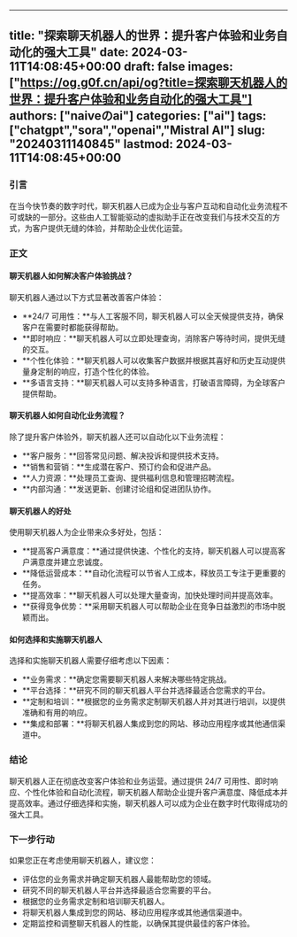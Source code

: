 
---
title: "探索聊天机器人的世界：提升客户体验和业务自动化的强大工具"
date: 2024-03-11T14:08:45+00:00
draft: false
images: ["https://og.g0f.cn/api/og?title=探索聊天机器人的世界：提升客户体验和业务自动化的强大工具"]
authors: ["naiveのai"]
categories: ["ai"]
tags: ["chatgpt","sora","openai","Mistral AI"]
slug: "20240311140845"
lastmod: 2024-03-11T14:08:45+00:00
---
### 引言

在当今快节奏的数字时代，聊天机器人已成为企业与客户互动和自动化业务流程不可或缺的一部分。这些由人工智能驱动的虚拟助手正在改变我们与技术交互的方式，为客户提供无缝的体验，并帮助企业优化运营。

### 正文

#### 聊天机器人如何解决客户体验挑战？

聊天机器人通过以下方式显著改善客户体验：

- **24/7 可用性：**与人工客服不同，聊天机器人可以全天候提供支持，确保客户在需要时都能获得帮助。
- **即时响应：**聊天机器人可以立即处理查询，消除客户等待时间，提供无缝的交互。
- **个性化体验：**聊天机器人可以收集客户数据并根据其喜好和历史互动提供量身定制的响应，打造个性化的体验。
- **多语言支持：**聊天机器人可以支持多种语言，打破语言障碍，为全球客户提供帮助。

#### 聊天机器人如何自动化业务流程？

除了提升客户体验外，聊天机器人还可以自动化以下业务流程：

- **客户服务：**回答常见问题、解决投诉和提供技术支持。
- **销售和营销：**生成潜在客户、预订约会和促进产品。
- **人力资源：**处理员工查询、提供福利信息和管理招聘流程。
- **内部沟通：**发送更新、创建讨论组和促进团队协作。

#### 聊天机器人的好处

使用聊天机器人为企业带来众多好处，包括：

- **提高客户满意度：**通过提供快速、个性化的支持，聊天机器人可以提高客户满意度并建立忠诚度。
- **降低运营成本：**自动化流程可以节省人工成本，释放员工专注于更重要的任务。
- **提高效率：**聊天机器人可以处理大量查询，加快处理时间并提高效率。
- **获得竞争优势：**采用聊天机器人可以帮助企业在竞争日益激烈的市场中脱颖而出。

#### 如何选择和实施聊天机器人

选择和实施聊天机器人需要仔细考虑以下因素：

- **业务需求：**确定您需要聊天机器人来解决哪些特定挑战。
- **平台选择：**研究不同的聊天机器人平台并选择最适合您需求的平台。
- **定制和培训：**根据您的业务需求定制聊天机器人并对其进行培训，以提供准确和有用的响应。
- **集成和部署：**将聊天机器人集成到您的网站、移动应用程序或其他通信渠道中。

### 结论

聊天机器人正在彻底改变客户体验和业务运营。通过提供 24/7 可用性、即时响应、个性化体验和自动化流程，聊天机器人帮助企业提升客户满意度、降低成本并提高效率。通过仔细选择和实施，聊天机器人可以成为企业在数字时代取得成功的强大工具。

### 下一步行动

如果您正在考虑使用聊天机器人，建议您：

- 评估您的业务需求并确定聊天机器人最能帮助您的领域。
- 研究不同的聊天机器人平台并选择最适合您需要的平台。
- 根据您的业务需求定制和培训聊天机器人。
- 将聊天机器人集成到您的网站、移动应用程序或其他通信渠道中。
- 定期监控和调整聊天机器人的性能，以确保其提供最佳的客户体验。